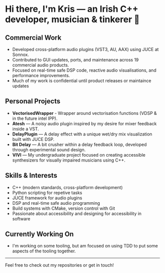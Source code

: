 # Hi there, I'm Kris — an Irish C++ developer, musician & tinkerer 👋

## Commercial Work

- Developed cross-platform audio plugins (VST3, AU, AAX) using JUCE at Sonnox.
- Contributed to GUI updates, ports, and maintenance across 19 commercial audio products.
- Focused on real-time safe DSP code, reactive audio visualisations, and performance improvements.
- Much of my work is confidential until product releases or maintaince updates

## Personal Projects

- **VectorisedWrapper** - Wrapper around vectorisation functions (VDSP & in the future intel IPP).
- **Atesh** — A noisy audio plugin inspired by my desire for mixer feedback inside a VST.
- **DelayPlugin** — A delay effect with a unique wet/dry mix visualization built with JUCE DSP.
- **Bit Delay** — A bit crusher within a delay feedback loop, developed through experimental sound design.
- **VIVI** — My undergraduate project focused on creating accessible synthesizers for visually impaired musicians using C++.

## Skills & Interests

- C++ (modern standards, cross-platform development)
- Python scripting for repetive tasks
- JUCE framework for audio plugins
- DSP and real-time safe audio programming
- Build systems with CMake, version control with Git
- Passionate about accessibility and designing for accessibility in software

## Currently Working On

- I'm working on some tooling, but am focused on using TDD to put some aspects of the tooling together.

---

Feel free to check out my repositories or get in touch!
